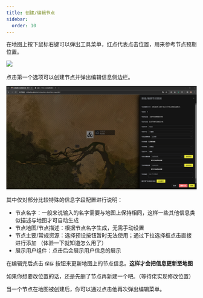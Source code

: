 ```yaml
---
title: 创建/编辑节点
sidebar:
  order: 10
---
```


在地图上按下鼠标右键可以弹出工具菜单，红点代表点击位置，用来参考节点预期位置。

![](../../../assets/guides/ctxMenu.png)

点击第一个选项可以创建节点并弹出编辑信息侧边栏。

![](../../../assets/guides/nodeInfoEdit.png)

其中仅对部分比较特殊的信息字段配置进行说明：

- 节点名字：一般来说输入的名字需要与地图上保持相同，这样一些其他信息类似描述与地图才可自动生成
- 节点地图/节点描述：根据节点名字生成，无需手动设置
- 节点主要/常规资源：选择预设按钮暂时无法使用；通过下拉选择框点击直接进行添加
  （体验一下就知道怎么用了）
- 展示用户组件：点击后会展示用户信息的展示

在编辑完后点击 `保存` 按钮来更新地图上的节点信息。**这样才会把信息更新至地图**

如果你想要改位置的话，还是先删了节点再新建一个吧。（等待佬实现修改位置）

当一个节点在地图被创建后，你可以通过点击他再次弹出编辑菜单。